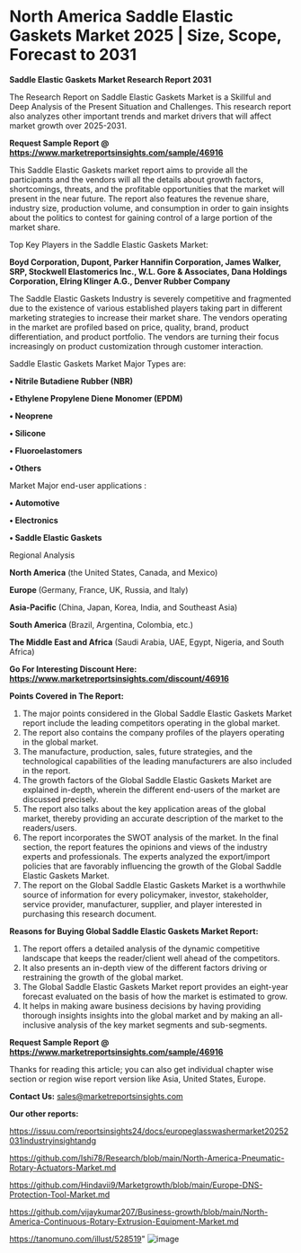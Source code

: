 # North America Saddle Elastic Gaskets Market 2025 | Size, Scope, Forecast to 2031

<strong>Saddle Elastic Gaskets Market Research Report 2031</strong>

The Research Report on Saddle Elastic Gaskets Market is a Skillful and Deep Analysis of the Present Situation and Challenges. This research report also analyzes other important trends and market drivers that will affect market growth over 2025-2031.

<strong>Request Sample Report @ <a href=https://www.marketreportsinsights.com/sample/46916>https://www.marketreportsinsights.com/sample/46916</a></strong>

This Saddle Elastic Gaskets market report aims to provide all the participants and the vendors will all the details about growth factors, shortcomings, threats, and the profitable opportunities that the market will present in the near future. The report also features the revenue share, industry size, production volume, and consumption in order to gain insights about the politics to contest for gaining control of a large portion of the market share.

Top Key Players in the Saddle Elastic Gaskets Market:

<strong>Boyd Corporation, Dupont, Parker Hannifin Corporation, James Walker, SRP, Stockwell Elastomerics Inc., W.L. Gore & Associates, Dana Holdings Corporation, Elring Klinger A.G., Denver Rubber Company</strong>

The Saddle Elastic Gaskets Industry is severely competitive and fragmented due to the existence of various established players taking part in different marketing strategies to increase their market share. The vendors operating in the market are profiled based on price, quality, brand, product differentiation, and product portfolio. The vendors are turning their focus increasingly on product customization through customer interaction.

Saddle Elastic Gaskets Market Major Types are:

<strong>•  Nitrile Butadiene Rubber (NBR)

•  Ethylene Propylene Diene Monomer (EPDM)

•  Neoprene

•  Silicone

•  Fluoroelastomers

•  Others</strong>

Market Major end-user applications :

<strong>•  Automotive

•  Electronics

•  Saddle Elastic Gaskets</strong>

Regional Analysis

</u><strong><b>North America</b></strong> (the United States, Canada, and Mexico)

<strong><b>Europe </b></strong>(Germany, France, UK, Russia, and Italy)

<strong><b>Asia-Pacific</b></strong> (China, Japan, Korea, India, and Southeast Asia)

<strong><b>South America</b></strong> (Brazil, Argentina, Colombia, etc.)

<strong><b>The Middle East and Africa</b></strong> (Saudi Arabia, UAE, Egypt, Nigeria, and South Africa)

<strong>Go For Interesting Discount Here: <a href=https://www.marketreportsinsights.com/discount/46916>https://www.marketreportsinsights.com/discount/46916</a></strong>

<strong>Points Covered in The Report:</strong>
<ol>
  <li>The major points considered in the Global Saddle Elastic Gaskets Market report include the leading competitors operating in the global market.</li>
  <li>The report also contains the company profiles of the players operating in the global market.</li>
  <li>The manufacture, production, sales, future strategies, and the technological capabilities of the leading manufacturers are also included in the report.</li>
  <li>The growth factors of the Global Saddle Elastic Gaskets Market are explained in-depth, wherein the different end-users of the market are discussed precisely.</li>
  <li>The report also talks about the key application areas of the global market, thereby providing an accurate description of the market to the readers/users.</li>
  <li>The report incorporates the SWOT analysis of the market. In the final section, the report features the opinions and views of the industry experts and professionals. The experts analyzed the export/import policies that are favorably influencing the growth of the Global Saddle Elastic Gaskets Market.</li>
  <li>The report on the Global Saddle Elastic Gaskets Market is a worthwhile source of information for every policymaker, investor, stakeholder, service provider, manufacturer, supplier, and player interested in purchasing this research document.</li>
</ol>
<strong>Reasons for Buying Global Saddle Elastic Gaskets Market Report:</strong>

<ol>
  <li>The report offers a detailed analysis of the dynamic competitive landscape that keeps the reader/client well ahead of the competitors.</li>
  <li>It also presents an in-depth view of the different factors driving or restraining the growth of the global market.</li>
  <li>The Global Saddle Elastic Gaskets Market report provides an eight-year forecast evaluated on the basis of how the market is estimated to grow.</li>
  <li>It helps in making aware business decisions by having providing thorough insights insights into the global market and by making an all-inclusive analysis of the key market segments and sub-segments.</li>
</ol>
<strong>Request Sample Report @ <a href=https://www.marketreportsinsights.com/sample/46916>https://www.marketreportsinsights.com/sample/46916</a></strong>


Thanks for reading this article; you can also get individual chapter wise section or region wise report version like Asia, United States, Europe.

<strong>Contact Us:</strong>
sales@marketreportsinsights.com

<strong>Our other reports:</strong>

<a href=https://issuu.com/reportsinsights24/docs/europeglasswashermarket20252031industryinsightandg>https://issuu.com/reportsinsights24/docs/europeglasswashermarket20252031industryinsightandg</a>

<a href=https://github.com/Ishi78/Research/blob/main/North-America-Pneumatic-Rotary-Actuators-Market.md>https://github.com/Ishi78/Research/blob/main/North-America-Pneumatic-Rotary-Actuators-Market.md</a>

<a href=https://github.com/Hindavii9/Marketgrowth/blob/main/Europe-DNS-Protection-Tool-Market.md>https://github.com/Hindavii9/Marketgrowth/blob/main/Europe-DNS-Protection-Tool-Market.md</a>

<a href=https://github.com/vijaykumar207/Business-growth/blob/main/North-America-Continuous-Rotary-Extrusion-Equipment-Market.md>https://github.com/vijaykumar207/Business-growth/blob/main/North-America-Continuous-Rotary-Extrusion-Equipment-Market.md</a>

<a href=https://tanomuno.com/illust/528519>https://tanomuno.com/illust/528519</a>"
![image](https://github.com/user-attachments/assets/31849506-d4e6-4eef-94a3-c7488f2721c2)
